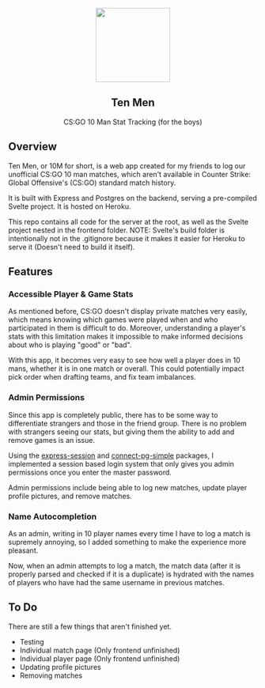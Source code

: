 <p align="center">
<img width="150px" src="https://ten-men.herokuapp.com/favicon.png" />
<h2 align="center"> Ten Men </h2>
<p align="center">
 CS:GO 10 Man Stat Tracking (for the boys)
 </p>
</p>

## Overview

Ten Men, or 10M for short, is a web app created for my friends to log our unofficial CS:GO 10 man matches, which aren't available in Counter Strike: Global Offensive's (CS:GO) standard match history.

It is built with Express and Postgres on the backend, serving a pre-compiled Svelte project. It is hosted on Heroku.

This repo contains all code for the server at the root, as well as the Svelte project nested in the frontend folder. NOTE: Svelte's build folder is intentionally not in the .gitignore because it makes it easier for Heroku to serve it (Doesn't need to build it itself).

## Features

### Accessible Player & Game Stats

As mentioned before, CS:GO doesn't display private matches very easily, which means knowing which games were played when and who participated in them is difficult to do. Moreover, understanding a player's stats with this limitation makes it impossible to make informed decisions about who is playing "good" or "bad".

With this app, it becomes very easy to see how well a player does in 10 mans, whether it is in one match or overall. This could potentially impact pick order when drafting teams, and fix team imbalances.

### Admin Permissions

Since this app is completely public, there has to be some way to differentiate strangers and those in the friend group. There is no problem with strangers seeing our stats, but giving them the ability to add and remove games is an issue.

Using the [express-session](https://github.com/expressjs/session#readme) and [connect-pg-simple](https://github.com/voxpelli/node-connect-pg-simple#readme) packages, I implemented a session based login system that only gives you admin permissions once you enter the master password.

Admin permissions include being able to log new matches, update player profile pictures, and remove matches.

### Name Autocompletion

As an admin, writing in 10 player names every time I have to log a match is supremely annoying, so I added something to make the experience more pleasant.

Now, when an admin attempts to log a match, the match data (after it is properly parsed and checked if it is a duplicate) is hydrated with the names of players who have had the same username in previous matches.

## To Do

There are still a few things that aren't finished yet.

- Testing
- Individual match page (Only frontend unfinished)
- Individual player page (Only frontend unfinished)
- Updating profile pictures
- Removing matches
